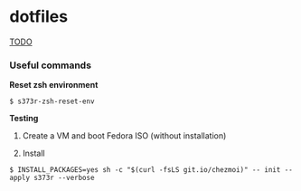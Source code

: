 # dotfiles

[TODO](https://github.com/s373r/dotfiles/issues/5)

### Useful commands

**Reset zsh environment**
```shell
$ s373r-zsh-reset-env
```

**Testing**

1. Create a VM and boot Fedora ISO (without installation)

2. Install
```shell
$ INSTALL_PACKAGES=yes sh -c "$(curl -fsLS git.io/chezmoi)" -- init --apply s373r --verbose
```
